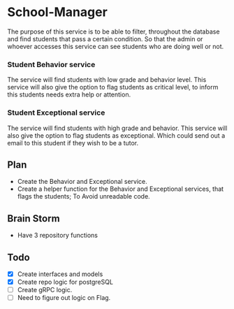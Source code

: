 # School-Manager
The purpose of this service is to be able to filter, throughout the database and find students that pass a certain condition.
So that the admin or whoever accesses this service can see students who are doing well or not.

### Student Behavior service
The service will find students with low grade and behavior level.
This service will also give the option to flag students as critical level,
to inform this students needs extra help or attention.


### Student Exceptional service
The service will find students with high grade and behavior.
This service will also give the option to flag students as exceptional.
Which could send out a email to this student if they wish to be a tutor.


## Plan 
- Create the Behavior and Exceptional service.
- Create a helper function for the Behavior and Exceptional services, that flags the students; To Avoid unreadable code.

## Brain Storm
- Have 3 repository functions

## Todo 

- [x] Create interfaces and models
- [x] Create repo logic for postgreSQL
- [ ] Create gRPC logic. 
- [ ] Need to figure out logic on Flag.
